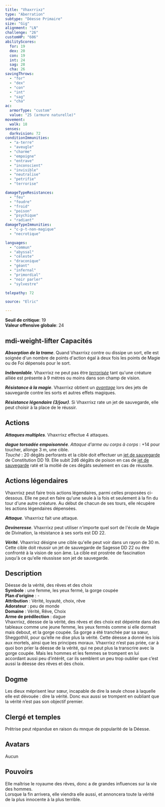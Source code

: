 ```yaml
---
title: "Vhaxrrixz"
type: "Aberration"
subtype: "Déesse Primaire"
size: "Gig"
alignment: "LN"
challenge: "26"
customHP: "606"
abilityScores:
  for: 19
  dex: 20
  con: 19
  int: 24
  sag: 28
  cha: 26
savingThrows:
  - "for"
  - "dex"
  - "con"
  - "int"
  - "sag"
  - "cha"
ac:
  armorType: "custom"
  value: "25 (armure naturelle)"
movement:
  walk: 18
senses:
  darkvision: 72
conditionImmunities:
  - "a-terre"
  - "aveugle"
  - "charme"
  - "empoigne"
  - "entrave"
  - "inconscient"
  - "invisible"
  - "neutralise"
  - "petrifie"
  - "terrorise"

damageTypeResistances:
  - "feu"
  - "foudre"
  - "froid"
  - "poison"
  - "psychique"
  - "radiant"
damageTypeImmunities:
  - "c-p-t-non-magique"
  - "necrotique"

languages:
  - "commun"
  - "abyssal"
  - "céleste"
  - "draconique"
  - "géant"
  - "infernal"
  - "primordial"
  - "noir parler"
  - "sylvestre"

telepathy: 72

source: "Elric"

---
```

**Seuil de critique**: 19             
**Valeur offensive globale**: 24       
## <v-icon>mdi-weight-lifter</v-icon> Capacités
_**Absorption de la trame**_. Quand Vhaxrrixz contre ou dissipe un sort, elle est soignée d'un nombre de points d'action égal à deux fois les points de Magie ou de Foi dépensés pour le sort.  

_**Inébranlable**_. Vhaxrrixz ne peut pas être [_terrorisée_](/gerer-la-sante-du-personnage/#terrorise) tant qu'une créature alliée est présente à 9 mètres ou moins dans son champ de vision.  

_**Résistance à la magie**_. Vhaxrrixz obtient un [_avantage_](/utiliser-les-caracteristiques/#avantage-et-desavantage) lors des jets de sauvegarde contre les sorts et autres effets magiques.  

_**Résistance légendaire (3/jour)**_. Si Vhaxrrixz rate un jet de sauvegarde, elle peut choisir à la place de le réussir.

## Actions
_**Attaques multiples**_. Vhaxrrixz effectue 4 attaques.  

_**dague torsadée empoisonnée**_. _Attaque d'arme au corps à corps_ : +14 pour toucher, allonge 3 m, une cible.  
_Touché_ : 20 dégâts perforants et la cible doit effectuer un [jet de sauvegarde](/utiliser-les-caracteristiques/#jets-de-sauvegarde) de Constitution DD 19. Elle subit 2d6 dégâts de poison en cas de [jet de sauvegarde](/utiliser-les-caracteristiques/#jets-de-sauvegarde) raté et la moitié de ces dégâts seulement en cas de réussite.


## Actions légendaires
Vhaxrrixz peut faire trois actions légendaires, parmi celles proposées ci-dessous. Elle ne peut en faire qu'une seule à la fois et seulement à la fin du tour d'une autre créature. Au début de chacun de ses tours, elle récupère les actions légendaires dépensées.

_**Attaque**_. Vhaxrrixz fait une attaque.

_**Devineresse**_. Vhaxrrixz peut utiliser n'importe quel sort de l'école de Magie de Divination, la résistance à ses sorts est DD 22.

_**Vérité**_. Vhaxrrixz désigne une cible qu'elle peut voir dans un rayon de 30 m. Cette cible doit réussir un jet de sauvegarde de Sagesse DD 22 ou être confronté à la vision de son âme. La cible est prostrée de fascination jusqu'à ce qu'elle réussisse son jet de sauvegarde.

## Description  
Déesse de la vérité, des rêves et des choix  
**Symbole** : une femme, les yeux fermé, la gorge coupée  
**Plan d’origine** : -  
**Attribution** : Vérité, loyauté, choix, rêve  
**Adorateur** : peu de monde  
**Domaine** : Vérité, Rêve, Choix  
**Arme de prédilection** : dague  
Vhaxrrixz, déesse de la vérité, des rêves et des choix est dépeinte dans des tableaux comme une jeune femme, les yeux fermés comme si elle dormait mais debout, et la gorge coupée. Sa gorge a été tranchée par sa sœur, Sheggothlil, pour qu’elle ne dise plus la vérité. Cette déesse a donné les lois aux mortels, ainsi que les principes moraux. Vhaxrrixz n’est pas priée, car à quoi bon prier la déesse de la vérité, qui ne peut plus la transcrire avec la gorge coupée. Mais les hommes et les femmes se trompent en lui accordant aussi peu d’intérêt, car ils semblent un peu trop oublier que c’est aussi la déesse des rêves et des choix.  


## Dogme  
Les dieux méprisent leur sœur, incapable de dire la seule chose à laquelle elle est dévouée : dire la vérité. Donc eux aussi se trompent en oubliant que la vérité n’est pas son objectif premier.   

## Clergé et temples  
Prêtrise peut répandue en raison du mnque de popularité de la Déesse.  

## Avatars  
Aucun  

## Pouvoirs  
Elle maîtrise le royaume des rêves, donc a de grandes influences sur la vie des hommes.  
Lorsque la fin arrivera, elle viendra elle aussi, et annoncera toute la vérité de la plus innocente à la plus terrible.  
